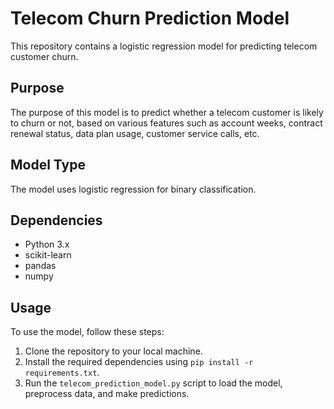 # Telecom Churn Prediction Model

This repository contains a logistic regression model for predicting telecom customer churn.

## Purpose
The purpose of this model is to predict whether a telecom customer is likely to churn or not, based on various features such as account weeks, contract renewal status, data plan usage, customer service calls, etc.

## Model Type
The model uses logistic regression for binary classification.

## Dependencies
- Python 3.x
- scikit-learn
- pandas
- numpy

## Usage
To use the model, follow these steps:
1. Clone the repository to your local machine.
2. Install the required dependencies using `pip install -r requirements.txt`.
3. Run the `telecom_prediction_model.py` script to load the model, preprocess data, and make predictions.


